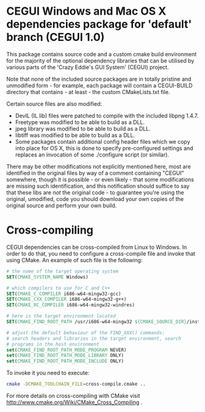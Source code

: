 # CEGUI Windows and Mac OS X dependencies package for 'default' branch (CEGUI 1.0)
This package contains source code and a custom cmake build environment for the
majority of the optional dependency libraries that can be utilised by various
parts of the 'Crazy Eddie's GUI System' (CEGUI) project.

Note that none of the included source packages are in totally pristine and
unmodified form - for example, each package will contain a CEGUI-BUILD
directory that contains - at least - the custom CMakeLists.txt file.

Certain source files are also modified:

* DevIL (IL lib) files were patched to compile with the included libpng 1.4.7.
* Freetype was modified to be able to build as a DLL.
* jpeg library was modified to be able to build as a DLL.
* libtiff was modified to be able to build as a DLL.
* Some packages contain additional config header files which we copy into place
  for OS X, this is done to specify pre-configured settings and replaces an
  invocation of some ./configure script (or similar).

There may be other modifications not explicitly mentioned here, most are
identified in the original files by way of a comment containing "CEGUI"
somewhere, though it is possible - or even likely - that some modifications
are missing such identification, and this notification should suffice to
say that these libs are *not* the original code - to guarantee you're using
the original, umodified, code you should download your own copies of the
original source and perform your own build.

# Cross-compiling

CEGUI dependencies can be cross-compiled from Linux to Windows. In order to do that, you need to configure a cross-compile file and invoke that using CMake. An example of such file is the following:

```CMake
# the name of the target operating system
SET(CMAKE_SYSTEM_NAME Windows)

# which compilers to use for C and C++
SET(CMAKE_C_COMPILER i686-w64-mingw32-gcc)
SET(CMAKE_CXX_COMPILER i686-w64-mingw32-g++)
SET(CMAKE_RC_COMPILER i686-w64-mingw32-windres)

# here is the target environment located
SET(CMAKE_FIND_ROOT_PATH /usr/i686-w64-mingw32 ${CMAKE_SOURCE_DIR}/install)

# adjust the default behaviour of the FIND_XXX() commands:
# search headers and libraries in the target environment, search
# programs in the host environment
set(CMAKE_FIND_ROOT_PATH_MODE_PROGRAM NEVER)
set(CMAKE_FIND_ROOT_PATH_MODE_LIBRARY ONLY)
set(CMAKE_FIND_ROOT_PATH_MODE_INCLUDE ONLY)
```

To invoke it you need to execute:
```bash
cmake -DCMAKE_TOOLCHAIN_FILE=cross-compile.cmake ..
```

For more details on cross-compiling with CMake visit http://www.cmake.org/Wiki/CMake_Cross_Compiling .
